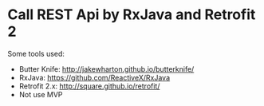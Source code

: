 # Call REST Api by RxJava and Retrofit 2

Some tools used:

 * Butter Knife: http://jakewharton.github.io/butterknife/
 * RxJava: https://github.com/ReactiveX/RxJava
 * Retrofit 2.x: http://square.github.io/retrofit/
 * Not use MVP

